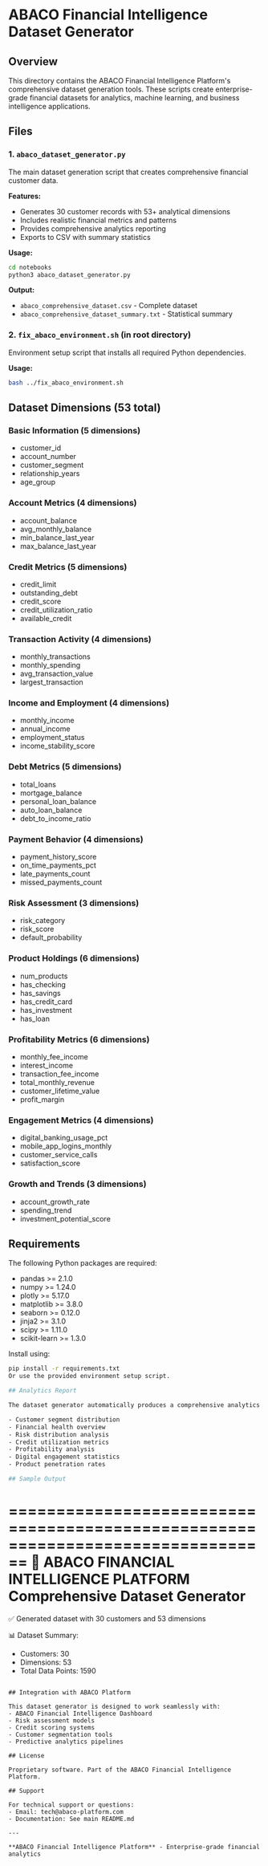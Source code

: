 # ABACO Financial Intelligence Dataset Generator

## Overview

This directory contains the ABACO Financial Intelligence Platform's comprehensive dataset generation tools. These scripts create enterprise-grade financial datasets for analytics, machine learning, and business intelligence applications.

## Files

### 1. `abaco_dataset_generator.py`
The main dataset generation script that creates comprehensive financial customer data.

**Features:**
- Generates 30 customer records with 53+ analytical dimensions
- Includes realistic financial metrics and patterns
- Provides comprehensive analytics reporting
- Exports to CSV with summary statistics

**Usage:**
```bash
cd notebooks
python3 abaco_dataset_generator.py
```

**Output:**
- `abaco_comprehensive_dataset.csv` - Complete dataset
- `abaco_comprehensive_dataset_summary.txt` - Statistical summary

### 2. `fix_abaco_environment.sh` (in root directory)
Environment setup script that installs all required Python dependencies.

**Usage:**
```bash
bash ../fix_abaco_environment.sh
```

## Dataset Dimensions (53 total)

### Basic Information (5 dimensions)
- customer_id
- account_number
- customer_segment
- relationship_years
- age_group

### Account Metrics (4 dimensions)
- account_balance
- avg_monthly_balance
- min_balance_last_year
- max_balance_last_year

### Credit Metrics (5 dimensions)
- credit_limit
- outstanding_debt
- credit_score
- credit_utilization_ratio
- available_credit

### Transaction Activity (4 dimensions)
- monthly_transactions
- monthly_spending
- avg_transaction_value
- largest_transaction

### Income and Employment (4 dimensions)
- monthly_income
- annual_income
- employment_status
- income_stability_score

### Debt Metrics (5 dimensions)
- total_loans
- mortgage_balance
- personal_loan_balance
- auto_loan_balance
- debt_to_income_ratio

### Payment Behavior (4 dimensions)
- payment_history_score
- on_time_payments_pct
- late_payments_count
- missed_payments_count

### Risk Assessment (3 dimensions)
- risk_category
- risk_score
- default_probability

### Product Holdings (6 dimensions)
- num_products
- has_checking
- has_savings
- has_credit_card
- has_investment
- has_loan

### Profitability Metrics (6 dimensions)
- monthly_fee_income
- interest_income
- transaction_fee_income
- total_monthly_revenue
- customer_lifetime_value
- profit_margin

### Engagement Metrics (4 dimensions)
- digital_banking_usage_pct
- mobile_app_logins_monthly
- customer_service_calls
- satisfaction_score

### Growth and Trends (3 dimensions)
- account_growth_rate
- spending_trend
- investment_potential_score

## Requirements

The following Python packages are required:
- pandas >= 2.1.0
- numpy >= 1.24.0
- plotly >= 5.17.0
- matplotlib >= 3.8.0
- seaborn >= 0.12.0
- jinja2 >= 3.1.0
- scipy >= 1.11.0
- scikit-learn >= 1.3.0

Install using:
```bash
pip install -r requirements.txt
Or use the provided environment setup script.

## Analytics Report

The dataset generator automatically produces a comprehensive analytics report including:

- Customer segment distribution
- Financial health overview
- Risk distribution analysis
- Credit utilization metrics
- Profitability analysis
- Digital engagement statistics
- Product penetration rates

## Sample Output

```
================================================================================
🚀 ABACO FINANCIAL INTELLIGENCE PLATFORM
   Comprehensive Dataset Generator
================================================================================

✅ Generated dataset with 30 customers and 53 dimensions

📊 Dataset Summary:
   - Customers: 30
   - Dimensions: 53
   - Total Data Points: 1590
```

## Integration with ABACO Platform

This dataset generator is designed to work seamlessly with:
- ABACO Financial Intelligence Dashboard
- Risk assessment models
- Credit scoring systems
- Customer segmentation tools
- Predictive analytics pipelines

## License

Proprietary software. Part of the ABACO Financial Intelligence Platform.

## Support

For technical support or questions:
- Email: tech@abaco-platform.com
- Documentation: See main README.md

---

**ABACO Financial Intelligence Platform** - Enterprise-grade financial analytics
